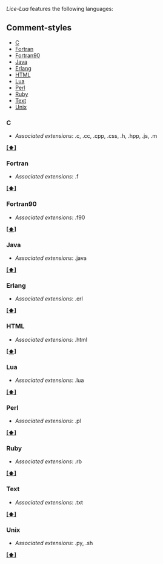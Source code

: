 
*Lice-Lua* features the following languages:

## <a name='CS'>Comment-styles</a>
* [C](#c)
* [Fortran](#fortran)
* [Fortran90](#fortran90)
* [Java](#java)
* [Erlang](#erlang)
* [HTML](#html)
* [Lua](#lua)
* [Perl](#perl)
* [Ruby](#ruby)
* [Text](#text)
* [Unix](#unix)


### <a name='c'>C</a>

* *Associated extensions*: .c, .cc, .cpp, .css, .h, .hpp, .js, .m


**[[⬆]](#CS)**

### <a name='fortran'>Fortran</a>

* *Associated extensions*: .f

**[[⬆]](#CS)**

### <a name='fortran90'>Fortran90</a>

* *Associated extensions*: .f90

**[[⬆]](#CS)**

### <a name='java'>Java</a>

* *Associated extensions*: .java

**[[⬆]](#CS)**

### <a name='erlang'>Erlang</a>

* *Associated extensions*: .erl

**[[⬆]](#CS)**

### <a name='html'>HTML</a>

* *Associated extensions*: .html

**[[⬆]](#CS)**

### <a name='lua'>Lua</a>

* *Associated extensions*: .lua

**[[⬆]](#CS)**

### <a name='perl'>Perl</a>

* *Associated extensions*: .pl

**[[⬆]](#CS)**

### <a name='ruby'>Ruby</a>

* *Associated extensions*: .rb

**[[⬆]](#CS)**

### <a name='text'>Text</a>

* *Associated extensions*: .txt

**[[⬆]](#CS)**

### <a name='unix'>Unix</a>

* *Associated extensions*: .py, .sh

**[[⬆]](#CS)**